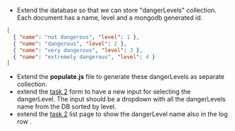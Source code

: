 - Extend the database so that we can store "dangerLevels" collection. Each document has a name, level and a mongodb generated id.
```json
[
  { "name": "not dangerous", "level": 1 },
  { "name": "dangerous", "level": 2 },
  { "name": "very dangerous", "level": 3 },
  { "name": "extremely dangerous", "level": 4 }
]
```
- Extend the **populate.js** file to generate these dangerLevels as separate collection.
- extend the [task 2](task-2.md) form to have a new input for selecting the dangerLevel. The input should be a dropdown with all the dangerLevels name from the DB sorted by level. 
- extend the [task 2](task-2.md) list page to show the dangerLevel name also in the log row .